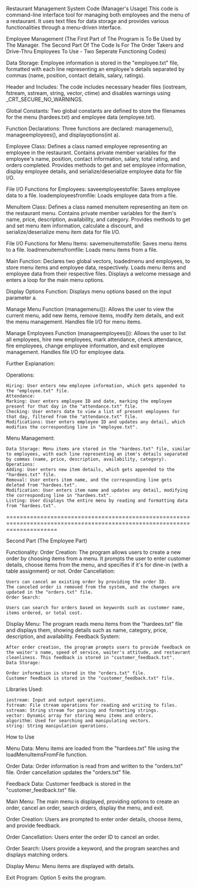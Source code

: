 Restaurant Management System Code (Manager's Usage)
This code is command-line interface tool for managing both employees and the menu of a restaurant. It uses text files for data storage and provides various functionalities through a menu-driven interface.

Employee Management (The First Part of The Program is To Be Used by The Manager. The Second Part
Of The Code Is For The Order Takers and Drive-Thru Employees To Use - Two Seperate Functioning Codes)

Data Storage: Employee information is stored in the "employee.txt" file, formatted with each line representing an employee's details separated by commas (name, position, contact details, salary, ratings).


Header and Includes:
    The code includes necessary header files (iostream, fstream, sstream, string, vector, ctime) and disables warnings using _CRT_SECURE_NO_WARNINGS.

Global Constants:
    Two global constants are defined to store the filenames for the menu (hardees.txt) and employee data (employee.txt).

Function Declarations:
    Three functions are declared: managemenu(), manageemployees(), and displayoptions(int a).

Employee Class:
    Defines a class named employee representing an employee in the restaurant.
    Contains private member variables for the employee's name, position, contact information, salary, total rating, and orders completed.
    Provides methods to get and set employee information, display employee details, and serialize/deserialize employee data for file I/O.

File I/O Functions for Employees:
    saveemployeestofile: Saves employee data to a file.
    loademployeesfromfile: Loads employee data from a file.

MenuItem Class:
    Defines a class named menuitem representing an item on the restaurant menu.
    Contains private member variables for the item's name, price, description, availability, and category.
    Provides methods to get and set menu item information, calculate a discount, and serialize/deserialize menu item data for file I/O.

File I/O Functions for Menu Items:
    savemenuitemstofile: Saves menu items to a file.
    loadmenuitemsfromfile: Loads menu items from a file.

Main Function:
    Declares two global vectors, loadedmenu and employees, to store menu items and employee data, respectively.
    Loads menu items and employee data from their respective files.
    Displays a welcome message and enters a loop for the main menu options.

Display Options Function:
    Displays menu options based on the input parameter a.

Manage Menu Function (managemenu()):
    Allows the user to view the current menu, add new items, remove items, modify item details, and exit the menu management.
    Handles file I/O for menu items.

Manage Employees Function (manageemployees()):
    Allows the user to list all employees, hire new employees, mark attendance, check attendance, fire employees, change employee information, and exit employee management.
    Handles file I/O for employee data.

Further Explanation:

Operations:

    Hiring: User enters new employee information, which gets appended to the "employee.txt" file.
    Attendance:
    Marking: User enters employee ID and date, marking the employee present for that day in the "attendance.txt" file.
    Checking: User enters date to view a list of present employees for that day, filtered from the "attendance.txt" file.
    Modifications: User enters employee ID and updates any detail, which modifies the corresponding line in "employee.txt".

Menu Management:

    Data Storage: Menu items are stored in the "hardees.txt" file, similar to employees, with each line representing an item's details separated by commas (name, price, description, availability, category).
    Operations:
    Adding: User enters new item details, which gets appended to the "hardees.txt" file.
    Removal: User enters item name, and the corresponding line gets deleted from "hardees.txt".
    Modification: User enters item name and updates any detail, modifying the corresponding line in "hardees.txt".
    Listing: User displays the entire menu by reading and formatting data from "hardees.txt".


===========================================================================================================================

Second Part (The Employee Part)

Functionality:
Order Creation:
    The program allows users to create a new order by choosing items from a menu.
    It prompts the user to enter customer details, choose items from the menu, and specifies if it's for dine-in (with a table assignment) or not.
    Order Cancellation:

    Users can cancel an existing order by providing the order ID.
    The canceled order is removed from the system, and the changes are updated in the "orders.txt" file.
    Order Search:

    Users can search for orders based on keywords such as customer name, items ordered, or total cost.

Display Menu:
    The program reads menu items from the "hardees.txt" file and displays them, showing details such as name, category, price, description, and availability.
    Feedback System:

    After order creation, the program prompts users to provide feedback on the waiter's name, speed of service, waiter's attitude, and restaurant cleanliness. This feedback is stored in "customer_feedback.txt".
    Data Storage:

    Order information is stored in the "orders.txt" file.
    Customer feedback is stored in the "customer_feedback.txt" file.

Libraries Used:

    iostream: Input and output operations.
    fstream: File stream operations for reading and writing to files.
    sstream: String stream for parsing and formatting strings.
    vector: Dynamic array for storing menu items and orders.
    algorithm: Used for searching and manipulating vectors.
    string: String manipulation operations.

How to Use

Menu Data:
    Menu items are loaded from the "hardees.txt" file using the loadMenuItemsFromFile function.

Order Data:
    Order information is read from and written to the "orders.txt" file.
    Order cancellation updates the "orders.txt" file.

Feedback Data:
    Customer feedback is stored in the "customer_feedback.txt" file.

Main Menu:
    The main menu is displayed, providing options to create an order, cancel an order, search orders, display the menu, and exit.

Order Creation:
    Users are prompted to enter order details, choose items, and provide feedback.

Order Cancellation:
    Users enter the order ID to cancel an order.

Order Search:
    Users provide a keyword, and the program searches and displays matching orders.

Display Menu:
    Menu items are displayed with details.

Exit Program:
    Option 5 exits the program.
